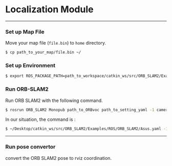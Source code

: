 Localization Module
===


---
<!-- 請參考 https://elsa-lab.github.io/training-noodles/guide/installation.html -->

### Set up Map File

Move your map file (`file.bin`) to `home` directory.

```bash
$ cp path_to_your_map/file.bin ~/
```

### Set up Environment

```bash
$ export ROS_PACKAGE_PATH=path_to_workspace/catkin_ws/src/ORB_SLAM2/Examples/ROS/ORB_SLAM2:${ROS_PACKAGE_PATH}'
```

### Run ORB-SLAM2

Run ORB SLAM2 with the following command.
```bash
$ rosrun ORB_SLAM2 Monopub path_to_ORBvoc path_to_setting_yaml -1 camera_topic
```

In our situation, the command is : 

```bash
$ ~/Desktop/catkin_ws/src/ORB_SLAM2/Examples/ROS/ORB_SLAM2/Asus.yaml -1 /zed/left/raw_image'

```

---

### Run pose convertor

convert the ORB SLAM2 pose to rviz coordination.